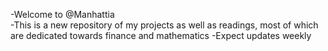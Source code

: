 -Welcome to @Manhattia <br>
-This is a new repository of my projects as well as readings, most of which are dedicated towards finance and mathematics
-Expect updates weekly

